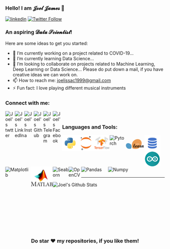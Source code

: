 

### Hello! I am 𝓙𝓸𝓮𝓵 𝓙𝓪𝓶𝓮𝓼 👋

[![linkedin](https://img.shields.io/website?label=Joel&style=for-the-badge&&logo=linkedin&url=https%3A%2F%2Fcodestackr.com)](https://www.linkedin.com/in/joelissac999/)
[![Twitter Follow](https://img.shields.io/twitter/follow/Joel?color=1DA1F2&logo=twitter&style=for-the-badge)](https://twitter.com/joelissac999)



### An aspiring 𝓓𝓪𝓽𝓪 𝓢𝓬𝓲𝓮𝓷𝓽𝓲𝓼𝓽!

Here are some ideas to get you started:

- 🔭 I’m currently working on a project related to COVID-19...
- 🌱 I’m currently learning Data Science...
- 👯 I’m looking to collaborate on projects related to Machine Learning, Deep Learning or Data Science... Please do put down a mail, if you have creative ideas we can work on.
- 📫 How to reach me: joelissac1999@gmail.com 
- ⚡ Fun fact: I love playing different musical instruments

### Connect with me:

[<img align="left" alt="Joel's twtter" width="30px" src="https://cdn.jsdelivr.net/npm/simple-icons@v3/icons/twitter.svg" />][twitter]
[<img align="left" alt="Joel's LinkedIn" width="30px" src="https://cdn.jsdelivr.net/npm/simple-icons@v3/icons/linkedin.svg" />][linkedin]
[<img align="left" alt="Joel's Insta" width="30px" src="https://cdn.jsdelivr.net/npm/simple-icons@v3/icons/instagram.svg" />][instagram]
[<img align="left" alt="Joel's Github" width="30px" src="https://cdn.jsdelivr.net/npm/simple-icons@v3/icons/github.svg" />][github]
[<img align="left" alt="Joel's Telegram" width="30px" src="https://cdn.jsdelivr.net/npm/simple-icons@v3/icons/telegram.svg" />][Telegram]
[<img align="left" alt="Joel's Facebook" width="30px" src="https://cdn.jsdelivr.net/npm/simple-icons@v3/icons/facebook.svg" />][Facebook]

<br />

### Languages and Tools:

<img align="left" alt="python" width="50px" src="https://raw.githubusercontent.com/github/explore/80688e429a7d4ef2fca1e82350fe8e3517d3494d/topics/python/python.png" />
<img align="left" alt="Jupyter Notebook" width="50px" src="https://raw.githubusercontent.com/github/explore/80688e429a7d4ef2fca1e82350fe8e3517d3494d/topics/jupyter-notebook/jupyter-notebook.png" />
<img align="left" alt="Tensorflow" width="50px" src="https://raw.githubusercontent.com/github/explore/80688e429a7d4ef2fca1e82350fe8e3517d3494d/topics/tensorflow/tensorflow.png" />
<img align="left" alt="Pytorch" width="50px" src="https://avatars0.githubusercontent.com/u/21003710?s=200&v=4" />
<img align="left" alt="scikit-learn" width="60px" src="https://raw.githubusercontent.com/github/explore/80688e429a7d4ef2fca1e82350fe8e3517d3494d/topics/scikit-learn/scikit-learn.png" />
<img align="left" alt="sql" width="50px" src="https://raw.githubusercontent.com/github/explore/80688e429a7d4ef2fca1e82350fe8e3517d3494d/topics/sql/sql.png" />
<img align="left" alt="arduino" width="50px" src="https://raw.githubusercontent.com/github/explore/80688e429a7d4ef2fca1e82350fe8e3517d3494d/topics/arduino/arduino.png" />
<img align="left" alt="Matplotlib" width="80px" src = "https://camo.githubusercontent.com/109927a15915074d15313889468aa9aa688de3b9e38cc4359a01f665d351114e/68747470733a2f2f6d6174706c6f746c69622e6f72672f5f7374617469632f6c6f676f322e737667" />
<img align="left" alt="Matlab" width="70px" src = "https://raw.githubusercontent.com/github/explore/80688e429a7d4ef2fca1e82350fe8e3517d3494d/topics/matlab/matlab.png" />
<img align="left" alt="Seaborn" width="50px" src="https://user-images.githubusercontent.com/315810/92254613-279c8000-ee9f-11ea-9b73-5622a7d95f3f.png" />
<img align="left" alt="OpenCV" width="40px" src="https://opencv.org/wp-content/uploads/2020/07/OpenCV_logo_black_.png" />
<img align="left" alt="Pandas" width="85px" src="https://camo.githubusercontent.com/5cb734f6fc37f645dc900e35559c60d91cc6b550/68747470733a2f2f6465762e70616e6461732e696f2f7374617469632f696d672f70616e6461732e737667" />
<img align="left" alt="Numpy" width="65px" src="https://user-images.githubusercontent.com/50221806/86498201-a8bd8680-bd39-11ea-9d08-66b610a8dc01.png" />
<br />
<br />
<br />
<br />
<br />
<br />
<br />

---

<img align="left" alt="Joel's Github Stats" src="https://github-readme-stats.vercel.app/api?username=joelissac&&show_icons=true&title_color=ffffff&icon_color=bb2acf&text_color=daf7dc&bg_color=151515">

<br />
<br />
<br />
<br />
<br />
<br />
<br />
<br />
<br />

<div align="center">

### Do star ❤️ my repositories, if you like them!

</div>

[banner]: https://github.com/revanthkris/revanthkris/blob/main/banner%20(1).jpg
[website]: ---
[twitter]: https://twitter.com/joelissac999
[instagram]: https://www.instagram.com/joelissac999/
[linkedin]: https://www.linkedin.com/in/joelissac999/
[github]: https://github.com/joelissac/
[Telegram]: https://t.me/joelissac999/
[Facebook]: https://www.facebook.com/joelissac999/

